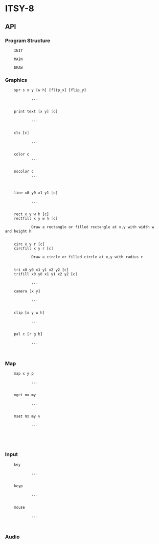 # ITSY-8

## API

### Program Structure

```
	INIT
	
	MAIN
	
	DRAW
```

### Graphics
```
	spr s x y [w h] [flip_x] [flip_y]

			...


	print text [x y] [c]

			...
			

	cls [c]

			...


	color c
			...

	
	nocolor c
			...
			
			
	
	line x0 y0 x1 y1 [c]

			...


	rect x y w h [c]
	rectfill x y w h [c]
	
			Draw a rectangle or filled rectangle at x,y with width w and height h


	circ x y r [c]
	circfill x y r [c]
	
			Draw a circle or filled circle at x,y with radius r


	tri x0 y0 x1 y1 x2 y2 [c]
	trifill x0 y0 x1 y1 x2 y2 [c]
	
			...
	
	camera [x y]

			...


	clip [x y w h]

			...
			

	pal c [r g b]
	
			...
		
	
```

### Map

```
	map x y p
	
			...
		
	
	mget mx my
	
			...
			
			
	mset mx my v
	
			...
	
	
	
	
```

### Input

```
	key
	
			...
			
	
	keyp
	
			...
			
	
	mouse
	
			...
	
	

```

### Audio

```
```
